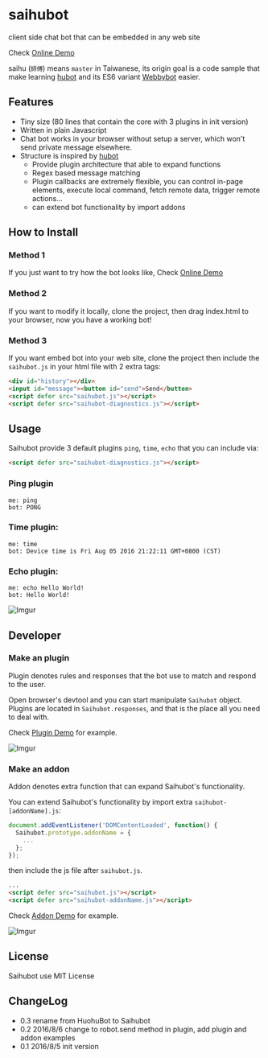# saihubot
client side chat bot that can be embedded in any web site

Check [Online Demo](https://gasolin.github.io/saihubot/)

saihu (`師傅`) means `master` in Taiwanese, its origin goal is a code sample that make learning [hubot]((https://github.com/github/hubot/)) and its ES6 variant [Webbybot](https://github.com/gasolin/webbybot/) easier.

## Features

* Tiny size (80 lines that contain the core with 3 plugins in init version)
* Written in plain Javascript
* Chat bot works in your browser without setup a server, which won't send private message elsewhere.
* Structure is inspired by [hubot](https://github.com/github/hubot/)
  * Provide plugin architecture that able to expand functions
  * Regex based message matching
  * Plugin callbacks are extremely flexible, you can control in-page elements, execute local command, fetch remote data, trigger remote actions...
  * can extend bot functionality by import addons

## How to Install

### Method 1

If you just want to try how the bot looks like, Check [Online Demo](https://gasolin.github.io/saihubot/)

### Method 2

If you want to modify it locally, clone the project, then drag index.html to your browser, now you have a working bot!

### Method 3

If you want embed bot into your web site, clone the project then include the `saihubot.js` in your html file with 2 extra tags:

```html
<div id="history"></div>
<input id="message"><button id="send">Send</button>
<script defer src="saihubot.js"></script>
<script defer src="saihubot-diagnostics.js"></script>
```

## Usage

Saihubot provide 3 default plugins `ping`, `time`, `echo` that you can include via:

```html
<script defer src="saihubot-diagnostics.js"></script>
```

### Ping plugin

```
me: ping
bot: PONG
```

### Time plugin:

```
me: time
bot: Device time is Fri Aug 05 2016 21:22:11 GMT+0800 (CST)
```

### Echo plugin:

```
me: echo Hello World!
bot: Hello World!
```

![Imgur](http://i.imgur.com/Ljjf0Fw.png)

## Developer

### Make an plugin

Plugin denotes rules and responses that the bot use to match and respond to the user.

Open browser's devtool and you can start manipulate `Saihubot` object.
Plugins are located in `Saihubot.responses`, and that is the place all you need to deal with.

Check [Plugin Demo](https://gasolin.github.io/saihubot/plugin) for example.

![Imgur](http://i.imgur.com/mbhTwf6.png)

### Make an addon

Addon denotes extra function that can expand Saihubot's functionality.

You can extend Saihubot's functionality by import extra `saihubot-[addonName].js`:

```js
document.addEventListener('DOMContentLoaded', function() {
  Saihubot.prototype.addonName = {
    ...
  };
});
```

then include the js file after `saihubot.js`.

```html
...
<script defer src="saihubot.js"></script>
<script defer src="saihubot-addonName.js"></script>
```

Check [Addon Demo](https://gasolin.github.io/saihubot/addon) for example.

![Imgur](http://i.imgur.com/qYCES6M.png)

## License

Saihubot use MIT License

## ChangeLog

* 0.3 rename from HuohuBot to Saihubot
* 0.2 2016/8/6 change to robot.send method in plugin, add plugin and addon examples
* 0.1 2016/8/5 init version
